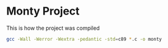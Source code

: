 # Monty Project

This is how the project was compiled

```bash
gcc -Wall -Werror -Wextra -pedantic -std=c89 *.c -o monty
```

